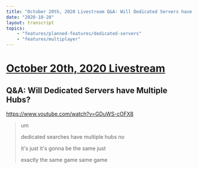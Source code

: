 ```yaml
---
title: "October 20th, 2020 Livestream Q&A: Will Dedicated Servers have Multiple Hubs?"
date: "2020-10-20"
layout: transcript
topics:
    - "features/planned-features/dedicated-servers"
    - "features/multiplayer"
---
```

# [October 20th, 2020 Livestream](../2020-10-20.md)
## Q&A: Will Dedicated Servers have Multiple Hubs?
https://www.youtube.com/watch?v=GDuWS-cOFX8
> um
> 
> dedicated searches have multiple hubs no
> 
> it's just it's gonna be the same just
> 
> exactly the same game same game
> 
